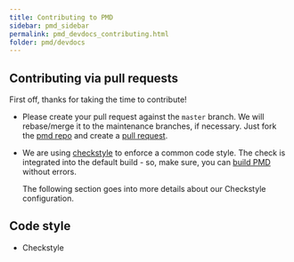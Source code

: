 ```yaml
---
title: Contributing to PMD
sidebar: pmd_sidebar
permalink: pmd_devdocs_contributing.html
folder: pmd/devdocs
---
```


## Contributing via pull requests

First off, thanks for taking the time to contribute!

*   Please create your pull request against the `master` branch. We will rebase/merge it to the maintenance
    branches, if necessary. Just fork the [pmd repo](https://github.com/pmd/pmd/) and
    create a [pull request](https://github.com/pmd/pmd/pulls).

*   We are using [checkstyle](http://checkstyle.sourceforge.net/) to enforce a common code style.
    The check is integrated into the default build - so, make sure, you can [build PMD](pmd_devdocs_building.html)
    without errors.

    The following section goes into more details about our Checkstyle configuration.

## Code style

*   Checkstyle
